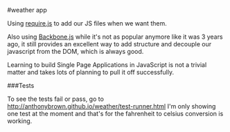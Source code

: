 #weather app

Using [require.js](http://requirejs.org/) to add our JS files when we want them.

Also using [Backbone.js](http://backbonejs.org/) while it's not as popular anymore like
it was 3 years ago, it still provides an excellent way to add structure and decouple our
javascript from the DOM, which is always good.

Learning to build Single Page Applications in JavaScript is not a trivial matter and takes
lots of planning to pull it off successfully.

###Tests

To see the tests fail or pass, go to http://anthonybrown.github.io/weather/test-runner.html
I'm only showing one test at the moment and that's for the fahrenheit to celsius conversion
is working.
